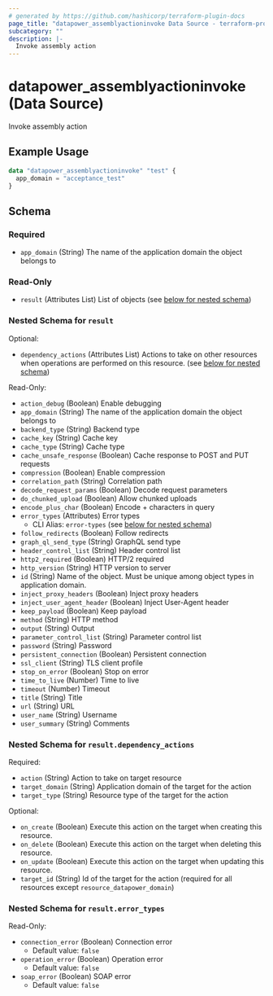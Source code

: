 ```yaml
---
# generated by https://github.com/hashicorp/terraform-plugin-docs
page_title: "datapower_assemblyactioninvoke Data Source - terraform-provider-datapower"
subcategory: ""
description: |-
  Invoke assembly action
---
```


# datapower_assemblyactioninvoke (Data Source)

Invoke assembly action

## Example Usage

```terraform
data "datapower_assemblyactioninvoke" "test" {
  app_domain = "acceptance_test"
}
```

<!-- schema generated by tfplugindocs -->
## Schema

### Required

- `app_domain` (String) The name of the application domain the object belongs to

### Read-Only

- `result` (Attributes List) List of objects (see [below for nested schema](#nestedatt--result))

<a id="nestedatt--result"></a>
### Nested Schema for `result`

Optional:

- `dependency_actions` (Attributes List) Actions to take on other resources when operations are performed on this resource. (see [below for nested schema](#nestedatt--result--dependency_actions))

Read-Only:

- `action_debug` (Boolean) Enable debugging
- `app_domain` (String) The name of the application domain the object belongs to
- `backend_type` (String) Backend type
- `cache_key` (String) Cache key
- `cache_type` (String) Cache type
- `cache_unsafe_response` (Boolean) Cache response to POST and PUT requests
- `compression` (Boolean) Enable compression
- `correlation_path` (String) Correlation path
- `decode_request_params` (Boolean) Decode request parameters
- `do_chunked_upload` (Boolean) Allow chunked uploads
- `encode_plus_char` (Boolean) Encode + characters in query
- `error_types` (Attributes) Error types
  - CLI Alias: `error-types` (see [below for nested schema](#nestedatt--result--error_types))
- `follow_redirects` (Boolean) Follow redirects
- `graph_ql_send_type` (String) GraphQL send type
- `header_control_list` (String) Header control list
- `http2_required` (Boolean) HTTP/2 required
- `http_version` (String) HTTP version to server
- `id` (String) Name of the object. Must be unique among object types in application domain.
- `inject_proxy_headers` (Boolean) Inject proxy headers
- `inject_user_agent_header` (Boolean) Inject User-Agent header
- `keep_payload` (Boolean) Keep payload
- `method` (String) HTTP method
- `output` (String) Output
- `parameter_control_list` (String) Parameter control list
- `password` (String) Password
- `persistent_connection` (Boolean) Persistent connection
- `ssl_client` (String) TLS client profile
- `stop_on_error` (Boolean) Stop on error
- `time_to_live` (Number) Time to live
- `timeout` (Number) Timeout
- `title` (String) Title
- `url` (String) URL
- `user_name` (String) Username
- `user_summary` (String) Comments

<a id="nestedatt--result--dependency_actions"></a>
### Nested Schema for `result.dependency_actions`

Required:

- `action` (String) Action to take on target resource
- `target_domain` (String) Application domain of the target for the action
- `target_type` (String) Resource type of the target for the action

Optional:

- `on_create` (Boolean) Execute this action on the target when creating this resource.
- `on_delete` (Boolean) Execute this action on the target when deleting this resource.
- `on_update` (Boolean) Execute this action on the target when updating this resource.
- `target_id` (String) Id of the target for the action (required for all resources except `resource_datapower_domain`)


<a id="nestedatt--result--error_types"></a>
### Nested Schema for `result.error_types`

Read-Only:

- `connection_error` (Boolean) Connection error
  - Default value: `false`
- `operation_error` (Boolean) Operation error
  - Default value: `false`
- `soap_error` (Boolean) SOAP error
  - Default value: `false`
